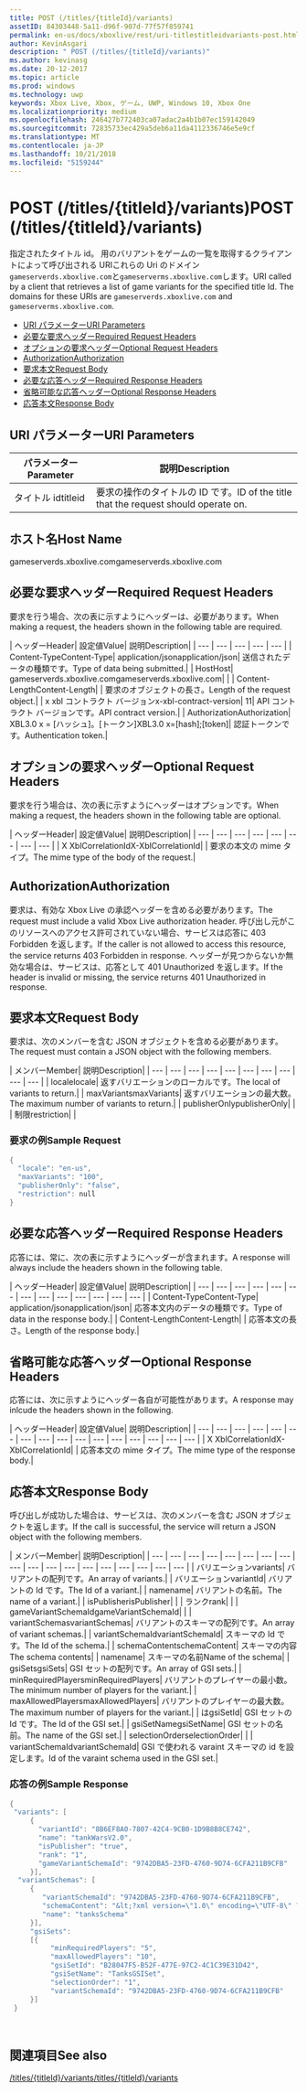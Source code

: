```yaml
---
title: POST (/titles/{titleId}/variants)
assetID: 84303448-5a11-d96f-907d-77f57f859741
permalink: en-us/docs/xboxlive/rest/uri-titlestitleidvariants-post.html
author: KevinAsgari
description: " POST (/titles/{titleId}/variants)"
ms.author: kevinasg
ms.date: 20-12-2017
ms.topic: article
ms.prod: windows
ms.technology: uwp
keywords: Xbox Live, Xbox, ゲーム, UWP, Windows 10, Xbox One
ms.localizationpriority: medium
ms.openlocfilehash: 246427b772403ca07adac2a4b1b07ec159142049
ms.sourcegitcommit: 72835733ec429a5deb6a11da4112336746e5e9cf
ms.translationtype: MT
ms.contentlocale: ja-JP
ms.lasthandoff: 10/21/2018
ms.locfileid: "5159244"
---
```

# <a name="post-titlestitleidvariants"></a><span data-ttu-id="4b1bc-104">POST (/titles/{titleId}/variants)</span><span class="sxs-lookup"><span data-stu-id="4b1bc-104">POST (/titles/{titleId}/variants)</span></span>
<span data-ttu-id="4b1bc-105">指定されたタイトル id。 用のバリアントをゲームの一覧を取得するクライアントによって呼び出される URIこれらの Uri のドメイン`gameserverds.xboxlive.com`と`gameserverms.xboxlive.com`します。</span><span class="sxs-lookup"><span data-stu-id="4b1bc-105">URI called by a client that retrieves a list of game variants for the specified title Id. The domains for these URIs are `gameserverds.xboxlive.com` and `gameserverms.xboxlive.com`.</span></span>
 
  * [<span data-ttu-id="4b1bc-106">URI パラメーター</span><span class="sxs-lookup"><span data-stu-id="4b1bc-106">URI Parameters</span></span>](#ID4EZ)
  * [<span data-ttu-id="4b1bc-107">必要な要求ヘッダー</span><span class="sxs-lookup"><span data-stu-id="4b1bc-107">Required Request Headers</span></span>](#ID4EIB)
  * [<span data-ttu-id="4b1bc-108">オプションの要求ヘッダー</span><span class="sxs-lookup"><span data-stu-id="4b1bc-108">Optional Request Headers</span></span>](#ID4EED)
  * [<span data-ttu-id="4b1bc-109">Authorization</span><span class="sxs-lookup"><span data-stu-id="4b1bc-109">Authorization</span></span>](#ID4E3D)
  * [<span data-ttu-id="4b1bc-110">要求本文</span><span class="sxs-lookup"><span data-stu-id="4b1bc-110">Request Body</span></span>](#ID4EEE)
  * [<span data-ttu-id="4b1bc-111">必要な応答ヘッダー</span><span class="sxs-lookup"><span data-stu-id="4b1bc-111">Required Response Headers</span></span>](#ID4ELF)
  * [<span data-ttu-id="4b1bc-112">省略可能な応答ヘッダー</span><span class="sxs-lookup"><span data-stu-id="4b1bc-112">Optional Response Headers</span></span>](#ID4EMG)
  * [<span data-ttu-id="4b1bc-113">応答本文</span><span class="sxs-lookup"><span data-stu-id="4b1bc-113">Response Body</span></span>](#ID4EEH)
 
<a id="ID4EZ"></a>

 
## <a name="uri-parameters"></a><span data-ttu-id="4b1bc-114">URI パラメーター</span><span class="sxs-lookup"><span data-stu-id="4b1bc-114">URI Parameters</span></span>
 
| <span data-ttu-id="4b1bc-115">パラメーター</span><span class="sxs-lookup"><span data-stu-id="4b1bc-115">Parameter</span></span>| <span data-ttu-id="4b1bc-116">説明</span><span class="sxs-lookup"><span data-stu-id="4b1bc-116">Description</span></span>| 
| --- | --- | 
| <span data-ttu-id="4b1bc-117">タイトル id</span><span class="sxs-lookup"><span data-stu-id="4b1bc-117">titleid</span></span>| <span data-ttu-id="4b1bc-118">要求の操作のタイトルの ID です。</span><span class="sxs-lookup"><span data-stu-id="4b1bc-118">ID of the title that the request should operate on.</span></span>| 
  
<a id="ID5EG"></a>

 
## <a name="host-name"></a><span data-ttu-id="4b1bc-119">ホスト名</span><span class="sxs-lookup"><span data-stu-id="4b1bc-119">Host Name</span></span>

<span data-ttu-id="4b1bc-120">gameserverds.xboxlive.com</span><span class="sxs-lookup"><span data-stu-id="4b1bc-120">gameserverds.xboxlive.com</span></span>
 
<a id="ID4EIB"></a>

 
## <a name="required-request-headers"></a><span data-ttu-id="4b1bc-121">必要な要求ヘッダー</span><span class="sxs-lookup"><span data-stu-id="4b1bc-121">Required Request Headers</span></span>
 
<span data-ttu-id="4b1bc-122">要求を行う場合、次の表に示すようにヘッダーは、必要があります。</span><span class="sxs-lookup"><span data-stu-id="4b1bc-122">When making a request, the headers shown in the following table are required.</span></span>
 
| <span data-ttu-id="4b1bc-123">ヘッダー</span><span class="sxs-lookup"><span data-stu-id="4b1bc-123">Header</span></span>| <span data-ttu-id="4b1bc-124">設定値</span><span class="sxs-lookup"><span data-stu-id="4b1bc-124">Value</span></span>| <span data-ttu-id="4b1bc-125">説明</span><span class="sxs-lookup"><span data-stu-id="4b1bc-125">Description</span></span>| 
| --- | --- | --- | --- | --- | 
| <span data-ttu-id="4b1bc-126">Content-Type</span><span class="sxs-lookup"><span data-stu-id="4b1bc-126">Content-Type</span></span>| <span data-ttu-id="4b1bc-127">application/json</span><span class="sxs-lookup"><span data-stu-id="4b1bc-127">application/json</span></span>| <span data-ttu-id="4b1bc-128">送信されたデータの種類です。</span><span class="sxs-lookup"><span data-stu-id="4b1bc-128">Type of data being submitted.</span></span>| 
| <span data-ttu-id="4b1bc-129">Host</span><span class="sxs-lookup"><span data-stu-id="4b1bc-129">Host</span></span>| <span data-ttu-id="4b1bc-130">gameserverds.xboxlive.com</span><span class="sxs-lookup"><span data-stu-id="4b1bc-130">gameserverds.xboxlive.com</span></span>|  | 
| <span data-ttu-id="4b1bc-131">Content-Length</span><span class="sxs-lookup"><span data-stu-id="4b1bc-131">Content-Length</span></span>|  | <span data-ttu-id="4b1bc-132">要求のオブジェクトの長さ。</span><span class="sxs-lookup"><span data-stu-id="4b1bc-132">Length of the request object.</span></span>| 
| <span data-ttu-id="4b1bc-133">x xbl コントラクト バージョン</span><span class="sxs-lookup"><span data-stu-id="4b1bc-133">x-xbl-contract-version</span></span>| <span data-ttu-id="4b1bc-134">1</span><span class="sxs-lookup"><span data-stu-id="4b1bc-134">1</span></span>| <span data-ttu-id="4b1bc-135">API コントラクト バージョンです。</span><span class="sxs-lookup"><span data-stu-id="4b1bc-135">API contract version.</span></span>| 
| <span data-ttu-id="4b1bc-136">Authorization</span><span class="sxs-lookup"><span data-stu-id="4b1bc-136">Authorization</span></span>| <span data-ttu-id="4b1bc-137">XBL3.0 x = [ハッシュ]。[トークン]</span><span class="sxs-lookup"><span data-stu-id="4b1bc-137">XBL3.0 x=[hash];[token]</span></span>| <span data-ttu-id="4b1bc-138">認証トークンです。</span><span class="sxs-lookup"><span data-stu-id="4b1bc-138">Authentication token.</span></span>| 
  
<a id="ID4EED"></a>

 
## <a name="optional-request-headers"></a><span data-ttu-id="4b1bc-139">オプションの要求ヘッダー</span><span class="sxs-lookup"><span data-stu-id="4b1bc-139">Optional Request Headers</span></span>
 
<span data-ttu-id="4b1bc-140">要求を行う場合は、次の表に示すようにヘッダーはオプションです。</span><span class="sxs-lookup"><span data-stu-id="4b1bc-140">When making a request, the headers shown in the following table are optional.</span></span>
 
| <span data-ttu-id="4b1bc-141">ヘッダー</span><span class="sxs-lookup"><span data-stu-id="4b1bc-141">Header</span></span>| <span data-ttu-id="4b1bc-142">設定値</span><span class="sxs-lookup"><span data-stu-id="4b1bc-142">Value</span></span>| <span data-ttu-id="4b1bc-143">説明</span><span class="sxs-lookup"><span data-stu-id="4b1bc-143">Description</span></span>| 
| --- | --- | --- | --- | --- | --- | --- | --- | 
| <span data-ttu-id="4b1bc-144">X XblCorrelationId</span><span class="sxs-lookup"><span data-stu-id="4b1bc-144">X-XblCorrelationId</span></span>|  | <span data-ttu-id="4b1bc-145">要求の本文の mime タイプ。</span><span class="sxs-lookup"><span data-stu-id="4b1bc-145">The mime type of the body of the request.</span></span>| 
  
<a id="ID4E3D"></a>

 
## <a name="authorization"></a><span data-ttu-id="4b1bc-146">Authorization</span><span class="sxs-lookup"><span data-stu-id="4b1bc-146">Authorization</span></span>

<span data-ttu-id="4b1bc-147">要求は、有効な Xbox Live の承認ヘッダーを含める必要があります。</span><span class="sxs-lookup"><span data-stu-id="4b1bc-147">The request must include a valid Xbox Live authorization header.</span></span> <span data-ttu-id="4b1bc-148">呼び出し元がこのリソースへのアクセス許可されていない場合、サービスは応答に 403 Forbidden を返します。</span><span class="sxs-lookup"><span data-stu-id="4b1bc-148">If the caller is not allowed to access this resource, the service returns 403 Forbidden in response.</span></span> <span data-ttu-id="4b1bc-149">ヘッダーが見つからないか無効な場合は、サービスは、応答として 401 Unauthorized を返します。</span><span class="sxs-lookup"><span data-stu-id="4b1bc-149">If the header is invalid or missing, the service returns 401 Unauthorized in response.</span></span>
 
<a id="ID4EEE"></a>

 
## <a name="request-body"></a><span data-ttu-id="4b1bc-150">要求本文</span><span class="sxs-lookup"><span data-stu-id="4b1bc-150">Request Body</span></span>
 
<span data-ttu-id="4b1bc-151">要求は、次のメンバーを含む JSON オブジェクトを含める必要があります。</span><span class="sxs-lookup"><span data-stu-id="4b1bc-151">The request must contain a JSON object with the following members.</span></span>
 
| <span data-ttu-id="4b1bc-152">メンバー</span><span class="sxs-lookup"><span data-stu-id="4b1bc-152">Member</span></span>| <span data-ttu-id="4b1bc-153">説明</span><span class="sxs-lookup"><span data-stu-id="4b1bc-153">Description</span></span>| 
| --- | --- | --- | --- | --- | --- | --- | --- | --- | --- | 
| <span data-ttu-id="4b1bc-154">locale</span><span class="sxs-lookup"><span data-stu-id="4b1bc-154">locale</span></span>| <span data-ttu-id="4b1bc-155">返すバリエーションのローカルです。</span><span class="sxs-lookup"><span data-stu-id="4b1bc-155">The local of variants to return.</span></span>| 
| <span data-ttu-id="4b1bc-156">maxVariants</span><span class="sxs-lookup"><span data-stu-id="4b1bc-156">maxVariants</span></span>| <span data-ttu-id="4b1bc-157">返すバリエーションの最大数。</span><span class="sxs-lookup"><span data-stu-id="4b1bc-157">The maximum number of variants to return.</span></span>| 
| <span data-ttu-id="4b1bc-158">publisherOnly</span><span class="sxs-lookup"><span data-stu-id="4b1bc-158">publisherOnly</span></span>|  | 
| <span data-ttu-id="4b1bc-159">制限</span><span class="sxs-lookup"><span data-stu-id="4b1bc-159">restriction</span></span>|  | 
 
<a id="ID4EDF"></a>

 
### <a name="sample-request"></a><span data-ttu-id="4b1bc-160">要求の例</span><span class="sxs-lookup"><span data-stu-id="4b1bc-160">Sample Request</span></span>
 

```cpp
{
  "locale": "en-us",
  "maxVariants": "100",
  "publisherOnly": "false",
  "restriction": null
}

```

   
<a id="ID4ELF"></a>

 
## <a name="required-response-headers"></a><span data-ttu-id="4b1bc-161">必要な応答ヘッダー</span><span class="sxs-lookup"><span data-stu-id="4b1bc-161">Required Response Headers</span></span>
 
<span data-ttu-id="4b1bc-162">応答には、常に、次の表に示すようにヘッダーが含まれます。</span><span class="sxs-lookup"><span data-stu-id="4b1bc-162">A response will always include the headers shown in the following table.</span></span>
 
| <span data-ttu-id="4b1bc-163">ヘッダー</span><span class="sxs-lookup"><span data-stu-id="4b1bc-163">Header</span></span>| <span data-ttu-id="4b1bc-164">設定値</span><span class="sxs-lookup"><span data-stu-id="4b1bc-164">Value</span></span>| <span data-ttu-id="4b1bc-165">説明</span><span class="sxs-lookup"><span data-stu-id="4b1bc-165">Description</span></span>| 
| --- | --- | --- | --- | --- | --- | --- | --- | --- | --- | --- | --- | --- | 
| <span data-ttu-id="4b1bc-166">Content-Type</span><span class="sxs-lookup"><span data-stu-id="4b1bc-166">Content-Type</span></span>| <span data-ttu-id="4b1bc-167">application/json</span><span class="sxs-lookup"><span data-stu-id="4b1bc-167">application/json</span></span>| <span data-ttu-id="4b1bc-168">応答本文内のデータの種類です。</span><span class="sxs-lookup"><span data-stu-id="4b1bc-168">Type of data in the response body.</span></span>| 
| <span data-ttu-id="4b1bc-169">Content-Length</span><span class="sxs-lookup"><span data-stu-id="4b1bc-169">Content-Length</span></span>|  | <span data-ttu-id="4b1bc-170">応答本文の長さ。</span><span class="sxs-lookup"><span data-stu-id="4b1bc-170">Length of the response body.</span></span>| 
  
<a id="ID4EMG"></a>

 
## <a name="optional-response-headers"></a><span data-ttu-id="4b1bc-171">省略可能な応答ヘッダー</span><span class="sxs-lookup"><span data-stu-id="4b1bc-171">Optional Response Headers</span></span>
 
<span data-ttu-id="4b1bc-172">応答には、次に示すようにヘッダー各自が可能性があります。</span><span class="sxs-lookup"><span data-stu-id="4b1bc-172">A response may inlcude the headers shown in the following.</span></span>
 
| <span data-ttu-id="4b1bc-173">ヘッダー</span><span class="sxs-lookup"><span data-stu-id="4b1bc-173">Header</span></span>| <span data-ttu-id="4b1bc-174">設定値</span><span class="sxs-lookup"><span data-stu-id="4b1bc-174">Value</span></span>| <span data-ttu-id="4b1bc-175">説明</span><span class="sxs-lookup"><span data-stu-id="4b1bc-175">Description</span></span>| 
| --- | --- | --- | --- | --- | --- | --- | --- | --- | --- | --- | --- | --- | --- | --- | --- | 
| <span data-ttu-id="4b1bc-176">X XblCorrelationId</span><span class="sxs-lookup"><span data-stu-id="4b1bc-176">X-XblCorrelationId</span></span>|  | <span data-ttu-id="4b1bc-177">応答本文の mime タイプ。</span><span class="sxs-lookup"><span data-stu-id="4b1bc-177">The mime type of the response body.</span></span>| 
  
<a id="ID4EEH"></a>

 
## <a name="response-body"></a><span data-ttu-id="4b1bc-178">応答本文</span><span class="sxs-lookup"><span data-stu-id="4b1bc-178">Response Body</span></span>
 
<span data-ttu-id="4b1bc-179">呼び出しが成功した場合は、サービスは、次のメンバーを含む JSON オブジェクトを返します。</span><span class="sxs-lookup"><span data-stu-id="4b1bc-179">If the call is successful, the service will return a JSON object with the following members.</span></span>
 
| <span data-ttu-id="4b1bc-180">メンバー</span><span class="sxs-lookup"><span data-stu-id="4b1bc-180">Member</span></span>| <span data-ttu-id="4b1bc-181">説明</span><span class="sxs-lookup"><span data-stu-id="4b1bc-181">Description</span></span>| 
| --- | --- | --- | --- | --- | --- | --- | --- | --- | --- | --- | --- | --- | --- | --- | --- | --- | --- | 
| <span data-ttu-id="4b1bc-182">バリエーション</span><span class="sxs-lookup"><span data-stu-id="4b1bc-182">variants</span></span>| <span data-ttu-id="4b1bc-183">バリアントの配列です。</span><span class="sxs-lookup"><span data-stu-id="4b1bc-183">An array of variants.</span></span>| 
| <span data-ttu-id="4b1bc-184">バリエーション</span><span class="sxs-lookup"><span data-stu-id="4b1bc-184">variantId</span></span>| <span data-ttu-id="4b1bc-185">バリアントの Id です。</span><span class="sxs-lookup"><span data-stu-id="4b1bc-185">The Id of a variant.</span></span>| 
| <span data-ttu-id="4b1bc-186">name</span><span class="sxs-lookup"><span data-stu-id="4b1bc-186">name</span></span>| <span data-ttu-id="4b1bc-187">バリアントの名前。</span><span class="sxs-lookup"><span data-stu-id="4b1bc-187">The name of a variant.</span></span>| 
| <span data-ttu-id="4b1bc-188">isPublisher</span><span class="sxs-lookup"><span data-stu-id="4b1bc-188">isPublisher</span></span>|  | 
| <span data-ttu-id="4b1bc-189">ランク</span><span class="sxs-lookup"><span data-stu-id="4b1bc-189">rank</span></span>|  | 
| <span data-ttu-id="4b1bc-190">gameVariantSchemaId</span><span class="sxs-lookup"><span data-stu-id="4b1bc-190">gameVariantSchemaId</span></span>|  | 
| <span data-ttu-id="4b1bc-191">variantSchemas</span><span class="sxs-lookup"><span data-stu-id="4b1bc-191">variantSchemas</span></span>| <span data-ttu-id="4b1bc-192">バリアントのスキーマの配列です。</span><span class="sxs-lookup"><span data-stu-id="4b1bc-192">An array of variant schemas.</span></span>| 
| <span data-ttu-id="4b1bc-193">variantSchemaId</span><span class="sxs-lookup"><span data-stu-id="4b1bc-193">variantSchemaId</span></span>| <span data-ttu-id="4b1bc-194">スキーマの Id です。</span><span class="sxs-lookup"><span data-stu-id="4b1bc-194">The Id of the schema.</span></span>| 
| <span data-ttu-id="4b1bc-195">schemaContent</span><span class="sxs-lookup"><span data-stu-id="4b1bc-195">schemaContent</span></span>| <span data-ttu-id="4b1bc-196">スキーマの内容</span><span class="sxs-lookup"><span data-stu-id="4b1bc-196">The schema contents</span></span>| 
| <span data-ttu-id="4b1bc-197">name</span><span class="sxs-lookup"><span data-stu-id="4b1bc-197">name</span></span>| <span data-ttu-id="4b1bc-198">スキーマの名前</span><span class="sxs-lookup"><span data-stu-id="4b1bc-198">Name of the schema</span></span>| 
| <span data-ttu-id="4b1bc-199">gsiSets</span><span class="sxs-lookup"><span data-stu-id="4b1bc-199">gsiSets</span></span>| <span data-ttu-id="4b1bc-200">GSI セットの配列です。</span><span class="sxs-lookup"><span data-stu-id="4b1bc-200">An array of GSI sets.</span></span>| 
| <span data-ttu-id="4b1bc-201">minRequiredPlayers</span><span class="sxs-lookup"><span data-stu-id="4b1bc-201">minRequiredPlayers</span></span>| <span data-ttu-id="4b1bc-202">バリアントのプレイヤーの最小数。</span><span class="sxs-lookup"><span data-stu-id="4b1bc-202">The minimum number of players for the variant.</span></span>| 
| <span data-ttu-id="4b1bc-203">maxAllowedPlayers</span><span class="sxs-lookup"><span data-stu-id="4b1bc-203">maxAllowedPlayers</span></span>| <span data-ttu-id="4b1bc-204">バリアントのプレイヤーの最大数。</span><span class="sxs-lookup"><span data-stu-id="4b1bc-204">The maximum number of players for the variant.</span></span>| 
| <span data-ttu-id="4b1bc-205">は</span><span class="sxs-lookup"><span data-stu-id="4b1bc-205">gsiSetId</span></span>| <span data-ttu-id="4b1bc-206">GSI セットの Id です。</span><span class="sxs-lookup"><span data-stu-id="4b1bc-206">The Id of the GSI set.</span></span>| 
| <span data-ttu-id="4b1bc-207">gsiSetName</span><span class="sxs-lookup"><span data-stu-id="4b1bc-207">gsiSetName</span></span>| <span data-ttu-id="4b1bc-208">GSI セットの名前。</span><span class="sxs-lookup"><span data-stu-id="4b1bc-208">The name of the GSI set.</span></span>| 
| <span data-ttu-id="4b1bc-209">selectionOrder</span><span class="sxs-lookup"><span data-stu-id="4b1bc-209">selectionOrder</span></span>|  | 
| <span data-ttu-id="4b1bc-210">variantSchemaId</span><span class="sxs-lookup"><span data-stu-id="4b1bc-210">variantSchemaId</span></span>| <span data-ttu-id="4b1bc-211">GSI で使われる varaint スキーマの id を設定します。</span><span class="sxs-lookup"><span data-stu-id="4b1bc-211">Id of the varaint schema used in the GSI set.</span></span>| 
 
<a id="ID4EYBAC"></a>

 
### <a name="sample-response"></a><span data-ttu-id="4b1bc-212">応答の例</span><span class="sxs-lookup"><span data-stu-id="4b1bc-212">Sample Response</span></span>
 

```cpp
{
 "variants": [
     { 
       "variantId": "8B6EF8A0-7807-42C4-9CB0-1D9B8B8CE742", 
       "name": "tankWarsV2.0",
       "isPublisher": "true",
       "rank": "1",
       "gameVariantSchemaId": "9742DBA5-23FD-4760-9D74-6CFA211B9CFB"
     }],
  "variantSchemas": [
     {
        "variantSchemaId": "9742DBA5-23FD-4760-9D74-6CFA211B9CFB",
        "schemaContent": "&lt;?xml version=\"1.0\" encoding=\"UTF-8\" ?>&lt;xs:schema xmlns:xs=\"http://www.w3.org/2001/XMLSchema\">&lt;xs:element name=\"root\">&lt;/xs:element>&lt;/xs:schema>"
        "name": "tanksSchema"
     }],
     "gsiSets":
     [{ 
          "minRequiredPlayers": "5", 
          "maxAllowedPlayers": "10", 
          "gsiSetId": "B28047F5-B52F-477E-97C2-4C1C39E31D42",
          "gsiSetName": "TanksGSISet",
          "selectionOrder": "1",
          "variantSchemaId": "9742DBA5-23FD-4760-9D74-6CFA211B9CFB"
     }]
 }

  

```

   
<a id="ID4ERCAC"></a>

 
## <a name="see-also"></a><span data-ttu-id="4b1bc-213">関連項目</span><span class="sxs-lookup"><span data-stu-id="4b1bc-213">See also</span></span>
 [<span data-ttu-id="4b1bc-214">/titles/{titleId}/variants</span><span class="sxs-lookup"><span data-stu-id="4b1bc-214">/titles/{titleId}/variants</span></span>](uri-titlestitleidvariants.md)

  